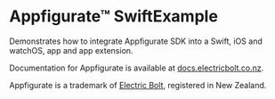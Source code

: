 # Appfigurate™ SwiftExample

Demonstrates how to integrate Appfigurate SDK into a Swift, iOS and watchOS, app and app extension.

Documentation for Appfigurate is available at [docs.electricbolt.co.nz](https://docs.electricbolt.co.nz).

Appfigurate is a trademark of [Electric Bolt](https://www.electricbolt.co.nz), registered in New Zealand.
